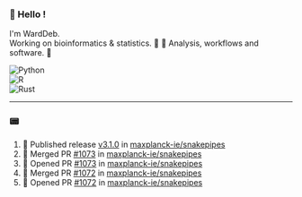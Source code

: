 ### :robot: Hello !

I'm WardDeb.  
Working on bioinformatics & statistics. 🧬 🧪
Analysis, workflows and software. 📕

![Python](https://img.shields.io/badge/python-3670A0?style=for-the-badge&logo=python&logoColor=ffdd54)  
![R](https://img.shields.io/badge/r-%23276DC3.svg?style=for-the-badge&logo=r&logoColor=white)  
![Rust](https://img.shields.io/badge/rust-%23000000.svg?style=for-the-badge&logo=rust&logoColor=white)  

---

### :pager:

<!--START_SECTION:activity-->
1. 🚀 Published release [v3.1.0](https://github.com/maxplanck-ie/snakepipes/releases/tag/v3.1.0) in [maxplanck-ie/snakepipes](https://github.com/maxplanck-ie/snakepipes)
2. 🎉 Merged PR [#1073](https://github.com/maxplanck-ie/snakepipes/pull/1073) in [maxplanck-ie/snakepipes](https://github.com/maxplanck-ie/snakepipes)
3. 💪 Opened PR [#1073](https://github.com/maxplanck-ie/snakepipes/pull/1073) in [maxplanck-ie/snakepipes](https://github.com/maxplanck-ie/snakepipes)
4. 🎉 Merged PR [#1072](https://github.com/maxplanck-ie/snakepipes/pull/1072) in [maxplanck-ie/snakepipes](https://github.com/maxplanck-ie/snakepipes)
5. 💪 Opened PR [#1072](https://github.com/maxplanck-ie/snakepipes/pull/1072) in [maxplanck-ie/snakepipes](https://github.com/maxplanck-ie/snakepipes)
<!--END_SECTION:activity-->

